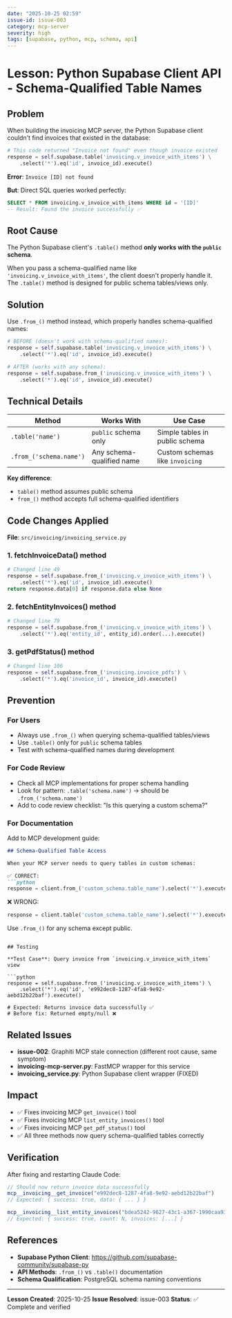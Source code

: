 ```yaml
---
date: "2025-10-25 02:59"
issue-id: issue-003
category: mcp-server
severity: high
tags: [supabase, python, mcp, schema, api]
---
```


# Lesson: Python Supabase Client API - Schema-Qualified Table Names

## Problem

When building the invoicing MCP server, the Python Supabase client couldn't find invoices that existed in the database:

```python
# This code returned "Invoice not found" even though invoice existed
response = self.supabase.table('invoicing.v_invoice_with_items') \
    .select('*').eq('id', invoice_id).execute()
```

**Error**: `Invoice [ID] not found`

**But**: Direct SQL queries worked perfectly:
```sql
SELECT * FROM invoicing.v_invoice_with_items WHERE id = '[ID]'
-- Result: Found the invoice successfully ✅
```

## Root Cause

The Python Supabase client's `.table()` method **only works with the `public` schema**.

When you pass a schema-qualified name like `'invoicing.v_invoice_with_items'`, the client doesn't properly handle it. The `.table()` method is designed for public schema tables/views only.

## Solution

Use `.from_()` method instead, which properly handles schema-qualified names:

```python
# BEFORE (doesn't work with schema-qualified names):
response = self.supabase.table('invoicing.v_invoice_with_items') \
    .select('*').eq('id', invoice_id).execute()

# AFTER (works with any schema):
response = self.supabase.from_('invoicing.v_invoice_with_items') \
    .select('*').eq('id', invoice_id).execute()
```

## Technical Details

| Method | Works With | Use Case |
|--------|-----------|----------|
| `.table('name')` | `public` schema only | Simple tables in public schema |
| `.from_('schema.name')` | Any schema-qualified name | Custom schemas like `invoicing` |

**Key difference**:
- `table()` method assumes public schema
- `from_()` method accepts full schema-qualified identifiers

## Code Changes Applied

**File**: `src/invoicing/invoicing_service.py`

### 1. fetchInvoiceData() method
```python
# Changed line 49
response = self.supabase.from_('invoicing.v_invoice_with_items') \
    .select('*').eq('id', invoice_id).execute()
return response.data[0] if response.data else None
```

### 2. fetchEntityInvoices() method
```python
# Changed line 79
response = self.supabase.from_('invoicing.v_invoice_with_items') \
    .select('*').eq('entity_id', entity_id).order(...).execute()
```

### 3. getPdfStatus() method
```python
# Changed line 106
response = self.supabase.from_('invoicing.invoice_pdfs') \
    .select('*').eq('invoice_id', invoice_id).execute()
```

## Prevention

### For Users
- Always use `.from_()` when querying schema-qualified tables/views
- Use `.table()` only for `public` schema tables
- Test with schema-qualified names during development

### For Code Review
- Check all MCP implementations for proper schema handling
- Look for pattern: `.table('schema.name')` → should be `.from_('schema.name')`
- Add to code review checklist: "Is this querying a custom schema?"

### For Documentation
Add to MCP development guide:
```markdown
## Schema-Qualified Table Access

When your MCP server needs to query tables in custom schemas:

✅ CORRECT:
```python
response = client.from_('custom_schema.table_name').select('*').execute()
```

❌ WRONG:
```python
response = client.table('custom_schema.table_name').select('*').execute()
```

Use `.from_()` for any schema except public.
```

## Testing

**Test Case**: Query invoice from `invoicing.v_invoice_with_items` view

```python
response = self.supabase.from_('invoicing.v_invoice_with_items') \
    .select('*').eq('id', 'e992dec8-1287-4fa8-9e92-aebd12b22baf').execute()

# Expected: Returns invoice data successfully ✅
# Before fix: Returned empty/null ❌
```

## Related Issues

- **issue-002**: Graphiti MCP stale connection (different root cause, same symptom)
- **invoicing-mcp-server.py**: FastMCP wrapper for this service
- **invoicing_service.py**: Python Supabase client wrapper (FIXED)

## Impact

- ✅ Fixes invoicing MCP `get_invoice()` tool
- ✅ Fixes invoicing MCP `list_entity_invoices()` tool
- ✅ Fixes invoicing MCP `get_pdf_status()` tool
- ✅ All three methods now query schema-qualified tables correctly

## Verification

After fixing and restarting Claude Code:
```javascript
// Should now return invoice data successfully
mcp__invoicing__get_invoice("e992dec8-1287-4fa8-9e92-aebd12b22baf")
// Expected: { success: true, data: { ... } }

mcp__invoicing__list_entity_invoices("bdea5242-9627-43c1-a367-1990caa939f1")
// Expected: { success: true, count: N, invoices: [...] }
```

## References

- **Supabase Python Client**: https://github.com/supabase-community/supabase-py
- **API Methods**: `.from_()` vs `.table()` documentation
- **Schema Qualification**: PostgreSQL schema naming conventions

---

**Lesson Created**: 2025-10-25
**Issue Resolved**: issue-003
**Status**: ✅ Complete and verified
